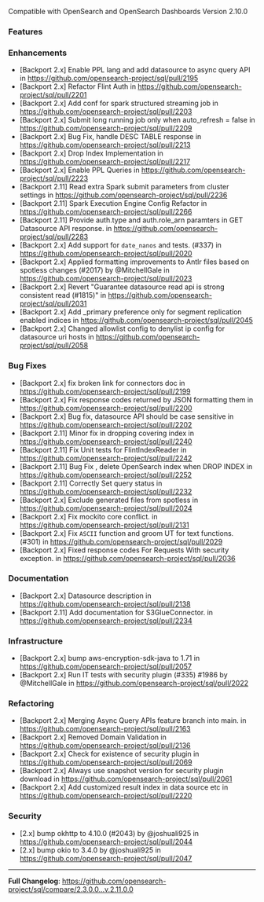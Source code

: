 Compatible with OpenSearch and OpenSearch Dashboards Version 2.10.0

### Features

### Enhancements
* [Backport 2.x] Enable PPL lang and add datasource to async query API in https://github.com/opensearch-project/sql/pull/2195
* [Backport 2.x] Refactor Flint Auth in https://github.com/opensearch-project/sql/pull/2201
* [Backport 2.x] Add conf for spark structured streaming job in https://github.com/opensearch-project/sql/pull/2203
* [Backport 2.x] Submit long running job only when auto_refresh = false in https://github.com/opensearch-project/sql/pull/2209
* [Backport 2.x] Bug Fix, handle DESC TABLE response in https://github.com/opensearch-project/sql/pull/2213
* [Backport 2.x] Drop Index Implementation in https://github.com/opensearch-project/sql/pull/2217
* [Backport 2.x] Enable PPL Queries in https://github.com/opensearch-project/sql/pull/2223
* [Backport 2.11] Read extra Spark submit parameters from cluster settings in https://github.com/opensearch-project/sql/pull/2236
* [Backport 2.11] Spark Execution Engine Config Refactor in https://github.com/opensearch-project/sql/pull/2266
* [Backport 2.11] Provide auth.type and auth.role_arn paramters in GET Datasource API response. in https://github.com/opensearch-project/sql/pull/2283
* [Backport 2.x] Add support for `date_nanos` and tests. (#337) in https://github.com/opensearch-project/sql/pull/2020
* [Backport 2.x] Applied formatting improvements to Antlr files based on spotless changes (#2017) by @MitchellGale in https://github.com/opensearch-project/sql/pull/2023
* [Backport 2.x] Revert "Guarantee datasource read api is strong consistent read (#1815)" in https://github.com/opensearch-project/sql/pull/2031
* [Backport 2.x] Add _primary preference only for segment replication enabled indices in https://github.com/opensearch-project/sql/pull/2045
* [Backport 2.x] Changed allowlist config to denylist ip config for datasource uri hosts in https://github.com/opensearch-project/sql/pull/2058

### Bug Fixes
* [Backport 2.x] fix broken link for connectors doc in https://github.com/opensearch-project/sql/pull/2199
* [Backport 2.x] Fix response codes returned by JSON formatting them in https://github.com/opensearch-project/sql/pull/2200
* [Backport 2.x] Bug fix, datasource API should be case sensitive in https://github.com/opensearch-project/sql/pull/2202
* [Backport 2.11] Minor fix in dropping covering index in https://github.com/opensearch-project/sql/pull/2240
* [Backport 2.11] Fix Unit tests for FlintIndexReader in https://github.com/opensearch-project/sql/pull/2242
* [Backport 2.11] Bug Fix , delete OpenSearch index when DROP INDEX in https://github.com/opensearch-project/sql/pull/2252
* [Backport 2.11] Correctly Set query status in https://github.com/opensearch-project/sql/pull/2232
* [Backport 2.x] Exclude generated files from spotless  in https://github.com/opensearch-project/sql/pull/2024
* [Backport 2.x] Fix mockito core conflict. in https://github.com/opensearch-project/sql/pull/2131
* [Backport 2.x] Fix `ASCII` function and groom UT for text functions. (#301) in https://github.com/opensearch-project/sql/pull/2029
* [Backport 2.x] Fixed response codes For Requests With security exception. in https://github.com/opensearch-project/sql/pull/2036

### Documentation
* [Backport 2.x] Datasource description in https://github.com/opensearch-project/sql/pull/2138
* [Backport 2.11] Add documentation for S3GlueConnector. in https://github.com/opensearch-project/sql/pull/2234

### Infrastructure
* [Backport 2.x] bump aws-encryption-sdk-java to 1.71 in https://github.com/opensearch-project/sql/pull/2057
* [Backport 2.x] Run IT tests with security plugin (#335) #1986 by @MitchellGale in https://github.com/opensearch-project/sql/pull/2022

### Refactoring
* [Backport 2.x] Merging Async Query APIs feature branch into main. in https://github.com/opensearch-project/sql/pull/2163
* [Backport 2.x] Removed Domain Validation in https://github.com/opensearch-project/sql/pull/2136
* [Backport 2.x] Check for existence of security plugin in https://github.com/opensearch-project/sql/pull/2069
* [Backport 2.x] Always use snapshot version for security plugin download in https://github.com/opensearch-project/sql/pull/2061
* [Backport 2.x] Add customized result index in data source etc in https://github.com/opensearch-project/sql/pull/2220

### Security
* [2.x] bump okhttp to 4.10.0 (#2043) by @joshuali925 in https://github.com/opensearch-project/sql/pull/2044
* [2.x] bump okio to 3.4.0 by @joshuali925 in https://github.com/opensearch-project/sql/pull/2047

---
**Full Changelog**: https://github.com/opensearch-project/sql/compare/2.3.0.0...v.2.11.0.0